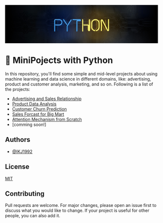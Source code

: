 <img src="https://github.com/IKJ1992/MiniPojects-with-Python/blob/master/images/wall.jpg" align="center" />

# 🔔 MiniPojects with Python 		

In this repository, you'll find some simple and mid-level projects about using machine learning and data science in different domains, like: advertising, product and customer analysis, marketing, and so on. Following is a list of the projects:

- [Advertising and Sales Relationship](./Advertising%20and%20Sales%20Relationship/)
- [Product Data Analysis](./Product%20Data%20Analysis/)
- [Customer Churn Prediction](./Customer%20Churn%20Prediction/)
- [Sales Forcast for Big Mart](./Sales%20Forcast%20for%20Big%20Mart/)
- [Attention Mechanism from Scratch](./Attention%20Mechanism%20from%20Scratch/)
- [comming soon!]

## Authors

- [@IKJ1992](https://www.github.com/ikj1992)


## License

[MIT](https://choosealicense.com/licenses/mit/)


## Contributing
Pull requests are welcome. For major changes, please open an issue first to discuss what you would like to change. If your project is useful for other people, you can also add it.
